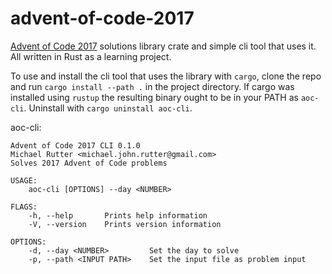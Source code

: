 # advent-of-code-2017
[Advent of Code 2017](https://adventofcode.com/2017) solutions library crate and simple cli tool that uses it. All written in Rust as a learning project.

To use and install the cli tool that uses the library with `cargo`, clone the repo and run `cargo install --path .` in the project directory. If cargo was installed using `rustup` the resulting binary ought to be in your PATH as `aoc-cli`. Uninstall with `cargo uninstall aoc-cli`. 

aoc-cli:
```
Advent of Code 2017 CLI 0.1.0
Michael Rutter <michael.john.rutter@gmail.com>
Solves 2017 Advent of Code problems

USAGE:
    aoc-cli [OPTIONS] --day <NUMBER>

FLAGS:
    -h, --help       Prints help information
    -V, --version    Prints version information

OPTIONS:
    -d, --day <NUMBER>         Set the day to solve
    -p, --path <INPUT PATH>    Set the input file as problem input
```
